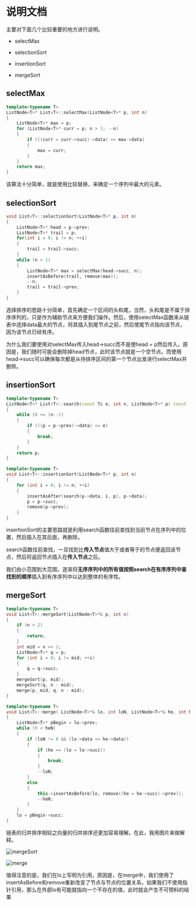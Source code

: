 # 说明文档

主要对下面几个比较重要的地方进行说明。

+ selectMax

+ selectionSort
+ insertionSort
+ mergeSort



## selectMax

```c++
template<typename T>
ListNode<T>* List<T>::selectMax(ListNode<T>* p, int n)
{
	ListNode<T>* max = p;
	for (ListNode<T>* curr = p; n > 1; --n)
	{
		if (((curr = curr->succ)->data) >= max->data)
		{
			max = curr;
		}
	}
	return max;
}
```

该算法十分简单，就是使用比较替换，来确定一个序列中最大的元素。



## selectionSort

```c++
void List<T>::selectionSort(ListNode<T>* p, int n)
{
	ListNode<T>* head = p->prev;
	ListNode<T>* trail = p;
	for(int i = 0; i != n; ++i)
	{
		trail = trail->succ;
	}
	while (n > 1)
	{
		ListNode<T>* max = selectMax(head->succ, n);
		insertAsBefore(trail, remove(max));
		--n;
		trail = trail->prev;
	}
}
```

选择排序的思路十分简单，首先确定一个区间的头和尾，当然，头和尾是不属于排序序列的，只是作为辅助节点来方便我们操作。然后，使用selectMax函数来从链表中选择data最大的节点，将其插入到尾节点之前，然后使尾节点指向该节点，因为该节点已经有序。

为什么我们要使用对selectMax传入head->succ而不是使head = p然后传入，原因是，我们随时可能会删除掉head节点，此时该节点就是一个空节点。而使用head->succ可以确保每次都是从待排序区间的第一个节点出发进行selectMax并删除。



## insertionSort

```c++
template<typename T>
ListNode<T>* List<T>::search(const T& e, int n, ListNode<T>* p) const
{
	while (0 <= (n--))
	{
		if (((p = p->prev)->data) <= e)
		{
			break;
		}
	}
	return p;
}

template<typename T>
void List<T>::insertionSort(ListNode<T>* p, int n)
{
	for (int i = 0; i != n; ++i)
	{
		insertAsAfter(search(p->data, i, p), p->data);
		p = p->succ;
		remove(p->prev);
	}
}
```

insertionSort的主要思路就是利用search函数往前查找到当前节点在序列中的位置，然后插入在其后面，再删除。

search函数往前查找，一旦找到比**传入节点**值大于或者等于的节点便返回该节点，然后将返回节点插入在**传入节点**之后。

我们由小范围到大范围，逐渐将**无序序列中的所有值按照search在有序序列中查找到的顺序**插入到有序序列中以达到整体的有序性。



## mergeSort

```c++
template<typename T>
void List<T>::mergeSort(ListNode<T>*& p, int n)
{
	if (n < 2)
	{
		return;
	}
	int mid = n >> 1;
	ListNode<T>* q = p;
	for (int i = 0; i != mid; ++i)
	{
		q = q->succ;
	}
	mergeSort(p, mid);
	mergeSort(q, n - mid);
	merge(p, mid, q, n - mid);
}

template<typename T>
void List<T>::merge( ListNode<T>*& lo, int loN, ListNode<T>*& he, int heN)
{
	ListNode<T>* pBegin = lo->prev;
	while (0 < heN)
	{
		if (loN != 0 && (lo->data <= he->data))
		{
			if (he == (lo = lo->succ))
			{
				break;
			}
			--loN;
		}
		else
		{
			this->insertAsBefore(lo, remove((he = he->succ)->prev));
			--heN;
		}
	}
	lo = pBegin->succ;
}
```

链表的归并排序相较之向量的归并排序还更加容易理解。在此，我用图片来做解释。

![mergeSort](https://github.com/DanceRain/Data-structure-learning.github.io/blob/master/Picture/List/mergeSort.PNG?raw=true)

![merge](https://github.com/DanceRain/Data-structure-learning.github.io/blob/master/Picture/List/merge.PNG?raw=true)

值得注意的是，我们在lo上写明为引用，原因是，在merge中，我们使用了insertAsBefore和remove重新改变了节点与节点的位置关系，如果我们不使用指针引用，那么在外部lo有可能就指向一个不存在的值，此时就会产生不可预料的结果

